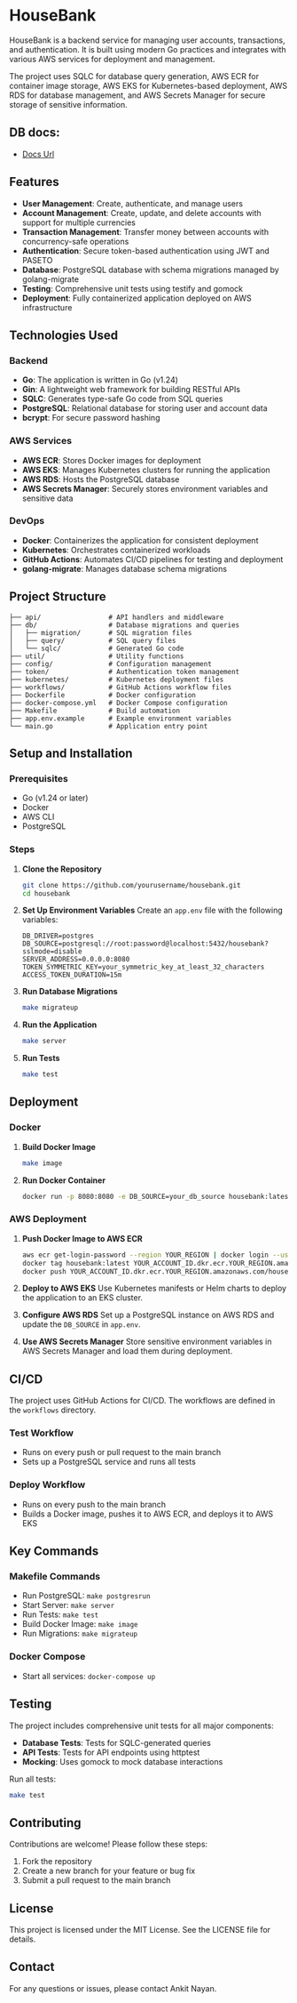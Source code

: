 # HouseBank

HouseBank is a backend service for managing user accounts, transactions, and authentication. It is built using modern Go practices and integrates with various AWS services for deployment and management.

The project uses SQLC for database query generation, AWS ECR for container image storage, AWS EKS for Kubernetes-based deployment, AWS RDS for database management, and AWS Secrets Manager for secure storage of sensitive information.

## DB docs:
- [Docs Url](https://dbdocs.io/ankitnayan83/HouseBank)

## Features

- **User Management**: Create, authenticate, and manage users
- **Account Management**: Create, update, and delete accounts with support for multiple currencies
- **Transaction Management**: Transfer money between accounts with concurrency-safe operations
- **Authentication**: Secure token-based authentication using JWT and PASETO
- **Database**: PostgreSQL database with schema migrations managed by golang-migrate
- **Testing**: Comprehensive unit tests using testify and gomock
- **Deployment**: Fully containerized application deployed on AWS infrastructure

## Technologies Used

### Backend
- **Go**: The application is written in Go (v1.24)
- **Gin**: A lightweight web framework for building RESTful APIs
- **SQLC**: Generates type-safe Go code from SQL queries
- **PostgreSQL**: Relational database for storing user and account data
- **bcrypt**: For secure password hashing

### AWS Services
- **AWS ECR**: Stores Docker images for deployment
- **AWS EKS**: Manages Kubernetes clusters for running the application
- **AWS RDS**: Hosts the PostgreSQL database
- **AWS Secrets Manager**: Securely stores environment variables and sensitive data

### DevOps
- **Docker**: Containerizes the application for consistent deployment
- **Kubernetes**: Orchestrates containerized workloads
- **GitHub Actions**: Automates CI/CD pipelines for testing and deployment
- **golang-migrate**: Manages database schema migrations

## Project Structure

```
├── api/                 # API handlers and middleware
├── db/                  # Database migrations and queries
│   ├── migration/       # SQL migration files
│   ├── query/           # SQL query files
│   └── sqlc/            # Generated Go code
├── util/                # Utility functions
├── config/              # Configuration management
├── token/               # Authentication token management
├── kubernetes/          # Kubernetes deployment files
├── workflows/           # GitHub Actions workflow files
├── Dockerfile           # Docker configuration
├── docker-compose.yml   # Docker Compose configuration
├── Makefile             # Build automation
├── app.env.example      # Example environment variables
└── main.go              # Application entry point
```

## Setup and Installation

### Prerequisites
- Go (v1.24 or later)
- Docker
- AWS CLI
- PostgreSQL

### Steps

1. **Clone the Repository**
   ```bash
   git clone https://github.com/yourusername/housebank.git
   cd housebank
   ```

2. **Set Up Environment Variables**
   Create an `app.env` file with the following variables:
   ```
   DB_DRIVER=postgres
   DB_SOURCE=postgresql://root:password@localhost:5432/housebank?sslmode=disable
   SERVER_ADDRESS=0.0.0.0:8080
   TOKEN_SYMMETRIC_KEY=your_symmetric_key_at_least_32_characters
   ACCESS_TOKEN_DURATION=15m
   ```

3. **Run Database Migrations**
   ```bash
   make migrateup
   ```

4. **Run the Application**
   ```bash
   make server
   ```

5. **Run Tests**
   ```bash
   make test
   ```

## Deployment

### Docker

1. **Build Docker Image**
   ```bash
   make image
   ```

2. **Run Docker Container**
   ```bash
   docker run -p 8080:8080 -e DB_SOURCE=your_db_source housebank:latest
   ```

### AWS Deployment

1. **Push Docker Image to AWS ECR**
   ```bash
   aws ecr get-login-password --region YOUR_REGION | docker login --username AWS --password-stdin YOUR_ACCOUNT_ID.dkr.ecr.YOUR_REGION.amazonaws.com
   docker tag housebank:latest YOUR_ACCOUNT_ID.dkr.ecr.YOUR_REGION.amazonaws.com/housebank:latest
   docker push YOUR_ACCOUNT_ID.dkr.ecr.YOUR_REGION.amazonaws.com/housebank:latest
   ```

2. **Deploy to AWS EKS**
   Use Kubernetes manifests or Helm charts to deploy the application to an EKS cluster.

3. **Configure AWS RDS**
   Set up a PostgreSQL instance on AWS RDS and update the `DB_SOURCE` in `app.env`.

4. **Use AWS Secrets Manager**
   Store sensitive environment variables in AWS Secrets Manager and load them during deployment.

## CI/CD

The project uses GitHub Actions for CI/CD. The workflows are defined in the `workflows` directory.

### Test Workflow
- Runs on every push or pull request to the main branch
- Sets up a PostgreSQL service and runs all tests

### Deploy Workflow
- Runs on every push to the main branch
- Builds a Docker image, pushes it to AWS ECR, and deploys it to AWS EKS

## Key Commands

### Makefile Commands
- Run PostgreSQL: `make postgresrun`
- Start Server: `make server`
- Run Tests: `make test`
- Build Docker Image: `make image`
- Run Migrations: `make migrateup`

### Docker Compose
- Start all services: `docker-compose up`

## Testing

The project includes comprehensive unit tests for all major components:
- **Database Tests**: Tests for SQLC-generated queries
- **API Tests**: Tests for API endpoints using httptest
- **Mocking**: Uses gomock to mock database interactions

Run all tests:
```bash
make test
```

## Contributing

Contributions are welcome! Please follow these steps:
1. Fork the repository
2. Create a new branch for your feature or bug fix
3. Submit a pull request to the main branch

## License

This project is licensed under the MIT License. See the LICENSE file for details.

## Contact

For any questions or issues, please contact Ankit Nayan.
